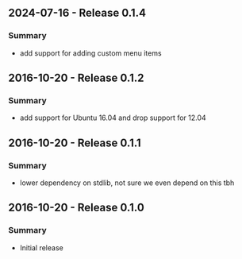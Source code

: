 ## 2024-07-16 - Release 0.1.4
### Summary
* add support for adding custom menu items

## 2016-10-20 - Release 0.1.2
### Summary
* add support for Ubuntu 16.04 and drop support for 12.04

## 2016-10-20 - Release 0.1.1
### Summary
* lower dependency on stdlib, not sure we even depend on this tbh

## 2016-10-20 - Release 0.1.0
### Summary
* Initial release
